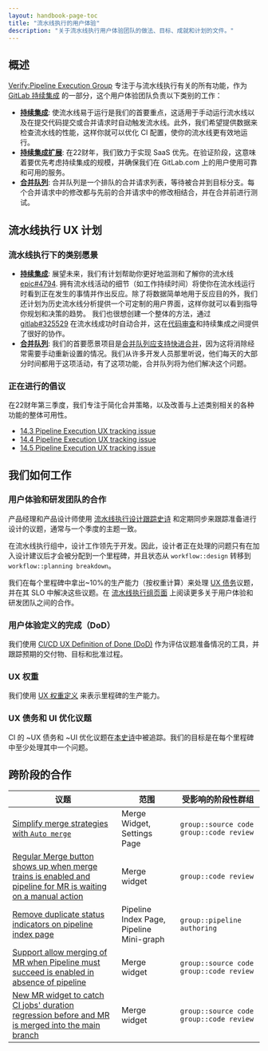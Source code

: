 ```yaml
---
layout: handbook-page-toc
title: "流水线执行的用户体验"
description: "关于流水线执行用户体验团队的做法、目标、成就和计划的文件。"
---
```



## 概述

[Verify:Pipeline Execution Group](https://about.gitlab.com/handbook/engineering/development/ops/verify/pipeline-execution/) 专注于与流水线执行有关的所有功能，作为 [GitLab 持续集成](https://about.gitlab.com/stages-devops-lifecycle/continuous-integration/) 的一部分，这个用户体验团队负责以下类别的工作：

- **[持续集成](https://about.gitlab.com/direction/verify/continuous_integration/)**: 使流水线易于运行是我们的首要重点，这适用于手动运行流水线以及在提交代码提交或合并请求时自动触发流水线。此外，我们希望提供数据来检查流水线的性能，这样你就可以优化 CI 配置，使你的流水线更有效地运行。
- [**持续集成扩展**](https://about.gitlab.com/direction/verify/continuous_integration_scaling/): 在22财年，我们致力于实现 SaaS 优先。在验证阶段，这意味着要优先考虑持续集成的规模，并确保我们在 GitLab.com 上的用户使用可靠和可用的服务。
- [**合并队列**](https://about.gitlab.com/direction/verify/merge_trains/): 合并队列是一个排队的合并请求列表，等待被合并到目标分支。每个合并请求中的修改都与先前的合并请求中的修改相结合，并在合并前进行测试。

## 流水线执行 UX 计划

### 流水线执行下的类别愿景
- **[持续集成](https://about.gitlab.com/direction/verify/continuous_integration/)**: 展望未来，我们有计划帮助你更好地监测和了解你的流水线 [epic#4794](https://gitlab.com/groups/gitlab-org/-/epics/4794). 拥有流水线活动的细节（如工作持续时间）将使你在流水线运行时看到正在发生的事情并作出反应。除了将数据简单地用于反应目的外，我们还计划为历史流水线分析提供一个可定制的用户界面，这样你就可以看到指导你规划和决策的趋势。 我们也很想创建一个整体的方法，通过 [gitlab#325529](https://gitlab.com/gitlab-org/gitlab/-/issues/325529) 在流水线成功时自动合并，这在[代码审查](https://about.gitlab.com/direction/create/code_review/)和持续集成之间提供了很好的协作。 
- [**合并队列**](https://about.gitlab.com/direction/verify/merge_trains/): 我们的首要愿景项目是[合并队列应支持快进合并](https://gitlab.com/gitlab-org/gitlab/issues/35628)，因为这将消除经常需要手动重新设置的情况。我们从许多开发人员那里听说，他们每天的大部分时间都用于这项活动，有了这项功能，合并队列将为他们解决这个问题。

### 正在进行的倡议

在22财年第三季度，我们专注于简化合并策略，以及改善与上述类别相关的各种功能的整体可用性。

- [14.3 Pipeline Execution UX tracking issue](https://gitlab.com/gitlab-org/gitlab/-/issues/335073)
- [14.4 Pipeline Execution UX tracking issue](https://gitlab.com/gitlab-org/gitlab/-/issues/337486)
- [14.5 Pipeline Execution UX tracking issue](https://gitlab.com/gitlab-org/gitlab/-/issues/336562)

## 我们如何工作

### 用户体验和研发团队的合作

产品经理和产品设计师使用 [流水线执行设计跟踪史诗](https://gitlab.com/groups/gitlab-org/-/epics/5866) 和定期同步来跟踪准备进行设计的议题，通常与一个季度的主题一致。

在流水线执行组中，设计工作领先于开发。因此，设计者正在处理的问题只有在加入设计建议后才会被分配到一个里程碑，并且状态从 `workflow::design` 转移到 `workflow::planning breakdown`。

我们在每个里程碑中拿出~10%的生产能力（按权重计算）来处理 [UX 债务](https://about.gitlab.com/handbook/engineering/ux/performance-indicators/#ux-debt)议题，并在其 SLO 中解决这些议题。在 [流水线执行组页面](https://about.gitlab.com/handbook/engineering/development/ops/verify/pipeline-execution/#collaboration-with-ux-and-engineering) 上阅读更多关于用户体验和研发团队之间的合作。

### 用户体验定义的完成（DoD）

我们使用 [CI/CD UX Definition of Done (DoD)](https://about.gitlab.com/handbook/engineering/ux/stage-group-ux-strategy/ci-cd/#ux-definition-of-done-dod) 作为评估议题准备情况的工具，并跟踪预期的交付物、目标和批准过程。

### UX 权重

我们使用 [UX 权重定义](https://about.gitlab.com/handbook/engineering/ux/product-designer/#ux-weight-definitions) 来表示里程碑的生产能力。

### UX 债务和 UI 优化议题

CI 的 ~UX 债务和 ~UI 优化议题在[本史诗](https://gitlab.com/groups/gitlab-org/-/epics/4667)中被追踪。我们的目标是在每个里程碑中至少处理其中一个问题。

## 跨阶段的合作

| 议题 | 范围 | 受影响的阶段性群组 |
|-------|-------|-----------------------|
| [Simplify merge strategies with `Auto merge`](https://gitlab.com/groups/gitlab-org/-/epics/6687) | Merge Widget, Settings Page | `group::source code` `group::code review` |
| [Regular Merge button shows up when merge trains is enabled and pipeline for MR is waiting on a manual action](https://gitlab.com/gitlab-org/gitlab/-/issues/300663) | Merge widget | `group::code review` |
| [Remove duplicate status indicators on pipeline index page](https://gitlab.com/gitlab-org/gitlab/-/issues/338192) | Pipeline Index Page, Pipeline Mini-graph | `group::pipeline authoring` |
| [Support allow merging of MR when Pipeline must succeed is enabled in absence of pipeline](https://gitlab.com/gitlab-org/gitlab/-/issues/334281) | Merge widget | `group::source code` `group::code review` |
| [New MR widget to catch CI jobs' duration regression before and MR is merged into the main branch](https://gitlab.com/gitlab-org/gitlab/-/issues/342517) | Merge widget | `group::source code` `group::code review` |

